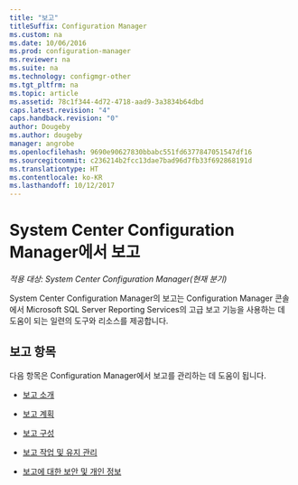 ```yaml
---
title: "보고"
titleSuffix: Configuration Manager
ms.custom: na
ms.date: 10/06/2016
ms.prod: configuration-manager
ms.reviewer: na
ms.suite: na
ms.technology: configmgr-other
ms.tgt_pltfrm: na
ms.topic: article
ms.assetid: 78c1f344-4d72-4718-aad9-3a3834b64dbd
caps.latest.revision: "4"
caps.handback.revision: "0"
author: Dougeby
ms.author: dougeby
manager: angrobe
ms.openlocfilehash: 9690e90627830bbabc551fd6377847051547df16
ms.sourcegitcommit: c236214b2fcc13dae7bad96d7fb33f692868191d
ms.translationtype: HT
ms.contentlocale: ko-KR
ms.lasthandoff: 10/12/2017
---
```

# <a name="reporting-in-system-center-configuration-manager"></a>System Center Configuration Manager에서 보고

*적용 대상: System Center Configuration Manager(현재 분기)*

System Center Configuration Manager의 보고는 Configuration Manager 콘솔에서 Microsoft SQL Server Reporting Services의 고급 보고 기능을 사용하는 데 도움이 되는 일련의 도구와 리소스를 제공합니다.  

## <a name="reporting-topics"></a>보고 항목  
 다음 항목은 Configuration Manager에서 보고를 관리하는 데 도움이 됩니다.  

-   [보고 소개](introduction-to-reporting.md)  

-   [보고 계획](planning-for-reporting.md)  

-   [보고 구성](configuring-reporting.md)  

-   [보고 작업 및 유지 관리](operations-and-maintenance-for-reporting.md)  

-   [보고에 대한 보안 및 개인 정보](security-and-privacy-for-reporting.md)  
